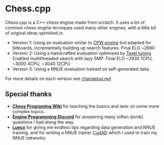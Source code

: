 # Chess.cpp

Chess.cpp is a C++ chess engine made from scratch. It uses a lot of common chess engine tecniques used many other engines, with a little bit of original ideas sprinkled in.

* Version 1: Using an evaluation smilar to [CPW engine](https://github.com/nescitus/cpw-engine) but adapted for bitboards, incrementally building up search features. Final ELO ~2680
* Version 2: Using a handcrafted evaluation optimised by [Texel tuning](https://github.com/AndyGrant/Ethereal/blob/master/Tuning.pdf). Enabled multithreaded search with lazy SMP. Final ELO ~2930 1CPU, ~3000 4CPU, ~3040 12CPU
* Version 3: Using a NNUE evaluation trained on self-generated data.

For more details on each version see [changelog.md](changelog.md)

## Special thanks
* [**Chess Programing Wiki**](https://www.chessprogramming.org) for teaching the basics and later on some more complex topics.
* [**Engine Programming Discord**](discord.gg/invite/YctB2p4) for answering many (often dumb) questions I had along the way.
* [**Luecx**](https://github.com/Luecx) for giving me endless tips regarding data generation and NNUE training, and for writing a NNUE trainer [CudAD](https://github.com/Luecx/CudAD) which I used to train my NNUE networks.